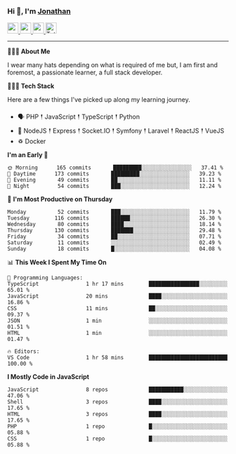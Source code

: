 ### Hi 👋, I'm [Jonathan](https://jonathan-d.ch) 

<p>
  <a href="https://www.twitter.com/redkill2108">
    <img src="https://img.shields.io/badge/twitter-%231DA1F2.svg?&style=for-the-badge&logo=twitter&logoColor=white" height=25>
  </a>
  <a href="https://www.linkedin.com/in/jdebetaz">
    <img src="https://img.shields.io/badge/linkedin-%230077B5.svg?&style=for-the-badge&logo=linkedin&logoColor=white" height=25>
  </a>
  <a href="https://www.instagram.com/jdebetaz/">
    <img src="https://img.shields.io/badge/instagram-%23E4405F.svg?&style=for-the-badge&logo=instagram&logoColor=white" height=25>
  </a>
  <a href="https://wakatime.com/@5c95ead1-71ee-4ecc-9a32-6c2b293dd432">
    <img src="https://wakatime.com/badge/user/5c95ead1-71ee-4ecc-9a32-6c2b293dd432.svg?style=for-the-badge" height=25 alt="Total time coded since Aug 23 2019" />
  </a>
</p>

-------

**🙋🏻‍♂️ About Me** 

<p>I wear many hats depending on what is required of me but, I am first and foremost, a passionate learner, a full stack developer.</p>

**👨🏻‍💻 Tech Stack** 

<p>Here are a few things I've picked up along my learning journey.</p>

- 🗣 PHP 𒑰 JavaScript 𒑰 TypeScript 𒑰 Python
- 🎒 NodeJS 𒑰 Express 𒑰 Socket.IO 𒑰 Symfony 𒑰 Laravel 𒑰 ReactJS 𒑰 VueJS
- ♽ Docker

<!--START_SECTION:waka-->
**I'm an Early 🐤** 

```text
🌞 Morning      165 commits       █████████░░░░░░░░░░░░░░░░   37.41 % 
🌆 Daytime      173 commits       █████████░░░░░░░░░░░░░░░░   39.23 % 
🌃 Evening       49 commits       ██░░░░░░░░░░░░░░░░░░░░░░░   11.11 % 
🌙 Night         54 commits       ███░░░░░░░░░░░░░░░░░░░░░░   12.24 % 

```
📅 **I'm Most Productive on Thursday** 

```text
Monday          52 commits       ███░░░░░░░░░░░░░░░░░░░░░░   11.79 % 
Tuesday        116 commits       ██████░░░░░░░░░░░░░░░░░░░   26.30 % 
Wednesday       80 commits       ████░░░░░░░░░░░░░░░░░░░░░   18.14 % 
Thursday       130 commits       ███████░░░░░░░░░░░░░░░░░░   29.48 % 
Friday          34 commits       ██░░░░░░░░░░░░░░░░░░░░░░░   07.71 % 
Saturday        11 commits       ░░░░░░░░░░░░░░░░░░░░░░░░░   02.49 % 
Sunday          18 commits       █░░░░░░░░░░░░░░░░░░░░░░░░   04.08 % 

```


📊 **This Week I Spent My Time On** 

```text
💬 Programming Languages: 
TypeScript               1 hr 17 mins        ████████████████░░░░░░░░░   65.01 % 
JavaScript               20 mins             ████░░░░░░░░░░░░░░░░░░░░░   16.86 % 
CSS                      11 mins             ██░░░░░░░░░░░░░░░░░░░░░░░   09.37 % 
JSON                     1 min               ░░░░░░░░░░░░░░░░░░░░░░░░░   01.51 % 
HTML                     1 min               ░░░░░░░░░░░░░░░░░░░░░░░░░   01.47 % 

🔥 Editors: 
VS Code                  1 hr 58 mins        █████████████████████████   100.00 % 

```

**I Mostly Code in JavaScript** 

```text
JavaScript               8 repos             ███████████░░░░░░░░░░░░░░   47.06 % 
Shell                    3 repos             ████░░░░░░░░░░░░░░░░░░░░░   17.65 % 
HTML                     3 repos             ████░░░░░░░░░░░░░░░░░░░░░   17.65 % 
PHP                      1 repo              █░░░░░░░░░░░░░░░░░░░░░░░░   05.88 % 
CSS                      1 repo              █░░░░░░░░░░░░░░░░░░░░░░░░   05.88 % 

```



<!--END_SECTION:waka-->
